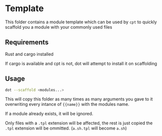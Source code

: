 # Template

This folder contains a module template which can be used by `cpt` to
quickly scaffold you a module with your commonly used files

## Requirements

Rust and cargo installed

If cargo is available and cpt is not, dot will attempt to install it
on scaffolding

## Usage

```sh
dot --scaffold <modules...>
```

This will copy this folder as many times as many arguments you gave to it
overwriting every intance of `{{name}}` with the modules name.

If a module already exists, it will be ignored.

Only files with a `.tpl` extension will be affected, the rest is just copied
the `.tpl` extension will be ommitted. (`a.sh.tpl` will become `a.sh`)
